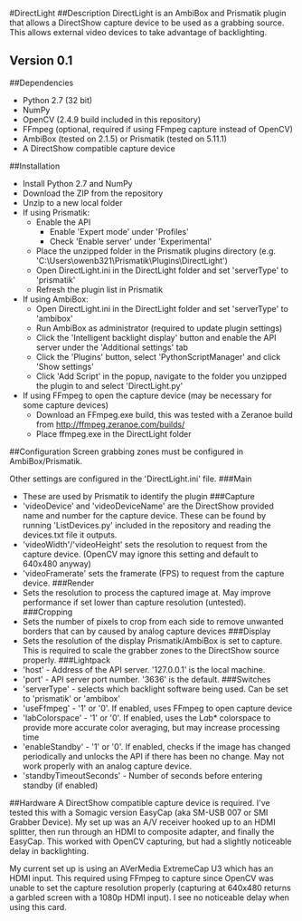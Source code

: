 #DirectLight
##Description
DirectLight is an AmbiBox and Prismatik plugin that allows a DirectShow capture device to be used as a grabbing source.
This allows external video devices to take advantage of backlighting.

## Version 0.1

##Dependencies
* Python 2.7 (32 bit)
* NumPy
* OpenCV (2.4.9 build included in this repository)
* FFmpeg (optional, required if using FFmpeg capture instead of OpenCV)
* AmbiBox (tested on 2.1.5) or Prismatik (tested on 5.11.1)
* A DirectShow compatible capture device

##Installation
* Install Python 2.7 and NumPy
* Download the ZIP from the repository
* Unzip to a new local folder
* If using Prismatik:
  * Enable the API
    * Enable 'Expert mode' under 'Profiles'
    * Check 'Enable server' under 'Experimental'
  * Place the unzipped folder in the Prismatik plugins directory (e.g. 'C:\Users\owenb321\Prismatik\Plugins\DirectLight')
  * Open DirectLight.ini in the DirectLight folder and set 'serverType' to 'prismatik'
  * Refresh the plugin list in Prismatik
* If using AmbiBox:
  * Open DirectLight.ini in the DirectLight folder and set 'serverType' to 'ambibox'
  * Run AmbiBox as administrator (required to update plugin settings)
  * Click the 'Intelligent backlight display' button and enable the API server under the 'Additional settings' tab
  * Click the 'Plugins' button, select 'PythonScriptManager' and click 'Show settings'
  * Click 'Add Script' in the popup, navigate to the folder you unzipped the plugin to and select 'DirectLight.py'
* If using FFmpeg to open the capture device (may be necessary for some capture devices)
  * Download an FFmpeg.exe build, this was tested with a Zeranoe build from http://ffmpeg.zeranoe.com/builds/
  * Place ffmpeg.exe in the DirectLight folder

##Configuration
Screen grabbing zones must be configured in AmbiBox/Prismatik.

Other settings are configured in the 'DirectLight.ini' file.
###Main
* These are used by Prismatik to identify the plugin
###Capture
* 'videoDevice' and 'videoDeviceName' are the DirectShow provided name and number for the capture device. These can be found by running 'ListDevices.py' included in the repository and reading the devices.txt file it outputs.
* 'videoWidth'/'videoHeight' sets the resolution to request from the capture device. (OpenCV may ignore this setting and default to 640x480 anyway)
* 'videoFramerate' sets the framerate (FPS) to request from the capture device.
###Render
* Sets the resolution to process the captured image at.  May improve performance if set lower than capture resolution (untested).
###Cropping
* Sets the number of pixels to crop from each side to remove unwanted borders that can by caused by analog capture devices
###Display
* Sets the resolution of the display Prismatik/AmbiBox is set to capture. This is required to scale the grabber zones to the DirectShow source properly.
###Lightpack
* 'host' - Address of the API server. '127.0.0.1' is the local machine.
* 'port' - API server port number. '3636' is the default.
###Switches
* 'serverType' - selects which backlight software being used. Can be set to 'prismatik' or 'ambibox'
* 'useFfmpeg' - '1' or '0'. If enabled, uses FFmpeg to open capture device
* 'labColorspace' - '1' or '0'. If enabled, uses the L*a*b* colorspace to provide more accurate color averaging, but may increase processing time
* 'enableStandby' - '1' or '0'. If enabled, checks if the image has changed periodically and unlocks the API if there has been no change. May not work properly with an analog capture device.
* 'standbyTimeoutSeconds' - Number of seconds before entering standby (if enabled)

##Hardware
A DirectShow compatible capture device is required.
I've tested this with a Somagic version EasyCap (aka SM-USB 007 or SMI Grabber Device).
My set up was an A/V receiver hooked up to an HDMI splitter, then run through an HDMI to composite adapter, and finally the EasyCap.
This worked with OpenCV capturing, but had a slightly noticeable delay in backlighting.

My current set up is using an AVerMedia ExtremeCap U3 which has an HDMI input.
This required using FFmpeg to capture since OpenCV was unable to set the capture resolution properly (capturing at 640x480 returns a garbled screen with a 1080p HDMI input).
I see no noticeable delay when using this card.